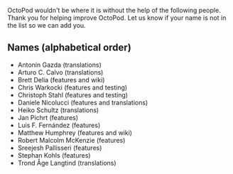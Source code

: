 OctoPod wouldn't be where it is without the help of the following people. Thank you for helping improve OctoPod. Let us know if your name is not in the list so we can add you.

## Names (alphabetical order)

* Antonín Gazda (translations)
* Arturo C. Calvo (translations)
* Brett Delia (features and wiki)
* Chris Warkocki (features and testing)
* Christoph Stahl (features and testing)
* Daniele Nicolucci (features and translations)
* Heiko Schultz (translations)
* Jan Pichrt (features)
* Luis F. Fernández (features)
* Matthew Humphrey (features and wiki)
* Robert Malcolm McKenzie (features)
* Sreejesh Pallisseri (features)
* Stephan Kohls (features)
* Trond Åge Langtind (translations)
